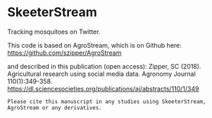 # SkeeterStream
Tracking mosquitoes on Twitter.

This code is based on AgroStream, which is on Github here:
    https://github.com/szipper/AgroStream

and described in this publication (open access):
    Zipper, SC (2018). Agricultural research using social
    media data. Agronomy Journal 110(1):349-358.
    https://dl.sciencesocieties.org/publications/aj/abstracts/110/1/349

    Please cite this manuscript in any studies using SkeeterStream, AgroStream or any derivatives.